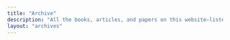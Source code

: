```yaml
---
title: "Archive"
description: "All the books, articles, and papers on this website—listed in reverse-chronological order."
layout: "archives"
---
```

